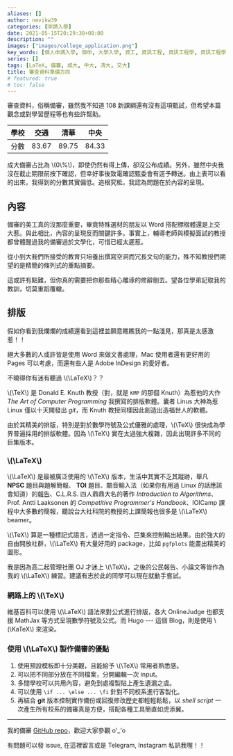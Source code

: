 ```yaml
---
aliases: []
author: nevikw39
categories: [🈸請入學]
date: 2021-05-15T20:29:30+08:00
description: ""
images: ["images/college_application.png"]
key_words: [個人申請入學, 個申, 大學入學, 資工, 資訊工程, 資訊工程學, 資訊工程學系, 資工系, 一階, 二階, 備審, 審查資料, 甄試, 面試, 筆試, 撞期]
series: []
tags: [LaTeX, 備審, 成大, 中大, 清大, 交大]
title: 審查資料準備方向
# featured: true
# toc: false
---
```


審查資料，俗稱備審，雖然我不知道 108 新課綱還有沒有這項甄試，但希望本篇觀念或對學習歷程等也有些許幫助。

| 學校 | 交通    | 清華    | 中央    |
|----|-------|-------|-------|
| 分數 | 83.67 | 89.75 | 84.33 |

成大備審占比為 \\(0\\%\\)，即使仍然有得上傳，卻沒公布成績。另外，雖然中央我沒在截止期限前按下確認，但幸好事後致電確認甄委會有逕予轉送。由上表可以看的出來，我得到的分數其實偏低。追根究柢，我認為問題在於內容的呈現。

## 內容

備審的美工真的沒那麼重要，畢竟特殊選材的朋友以 Word 搭配標楷體還是上交大惹。與此相比，內容的呈現反而關鍵許多。事實上，輔導老師與模擬面試的教授都曾體醒過我的備審過於文學化，可惜已經太遲惹。

從小到大我們所接受的教育只培養出撰寫空洞而冗長文句的能力，殊不知教授們期望的是精簡的條列式的重點摘要。

這或許有點難，但你真的需要把你那些精心雕琢的修辭刪去。望各位學弟記取我的教訓，切莫重蹈覆轍。

## 排版

假如你看到我爛爛的成績還看到這裡並願意瞧瞧我的一點淺見，那真是太感激惹！！

絕大多數的人或許皆是使用 Word 來做文書處理，Mac 使用者還有更好用的 Pages 可以考慮，而還有些人是 Adobe InDesign 的愛好者。

不曉得你有迷有聽過 \\(\\LaTeX\\)？？

\\(\\TeX\\) 是 Donald E. Knuth 教授（對，就是 `KMP` 的那個 Knuth）為惹他的大作 _The Art of Computer Programming_ 我撰寫的排版軟體。囊者 Linus 大神為惹 Linux 僅以十天開發出 _git_，而 Knuth 教授同樣因此創造出造福世人的軟體。

由於其精美的排版，特別是對於數學符號及公式優雅的處理，\\(\\TeX\\) 很快成為學界普遍採用的排版軟體。因為 \\(\\TeX\\) 實在太過強大複雜，因此出現許多不同的巨集版本。

### \\(\\LaTeX\\)

 \\(\\LaTeX\\) 是最被廣泛使用的 \\(\\TeX\\) 版本，生活中其實不乏其蹤跡，舉凡 **NPSC** 題目與題解簡報、 **TOI** 題目、酷音輸入法（如果你有用過 Linux 的話應該會知道）的[報告](http://chewing.im/doc/chewing-report.pdf)、C.L.R.S. 四人鼎鼎大名的著作 _Introduction to Algorithms_、Prof. Antti Laaksonen 的 _Competitive Programmer's Handbook_、IOICamp 課程中大多數的簡報，聽說台大社科院的教授的上課簡報也很多是 \\(\\LaTeX\\) beamer。

 \\(\\TeX\\) 算是一種標記式語言，透過一定指令、巨集來控制輸出結果。由於強大的自由開放社群，\\(\\LaTeX\\) 有大量好用的 package，比如 `pgfplots` 能畫出精美的圖形。

 我是因為高二起管理社團 OJ 才迷上 \\(\\TeX\\)，之後的公民報告、小論文等皆作為我的 \\(\\LaTeX\\) 練習。建議有志於此的同學可以現在就動手嘗試。

 ### 網路上的 \\(\\TeX\\)

 維基百科可以使用 \\(\\LaTeX\\) 語法來對公式進行排版，各大 OnlineJudge 也都支援 MathJax 等方式呈現數學符號及公式。而 Hugo --- 這個 Blog，則是使用 \\(\\KaTeX\\) 來渲染。

### 使用 \\(\\LaTeX\\) 製作備審的優點

1. 使用預設模板即十分美觀，且能給予 \\(\\TeX\\) 常用者熟悉感。
2. 可以把不同部分放在不同檔案，分開編輯一次 input。
3. 多間學校可以共用內容，避免到處複製貼上產生遺漏之虞。
4. 可以使用 `\if ... \else ... \fi` 針對不同校系進行客製化。
5. 再結合 **git** 版本控制實作備份或回復修改歷史都輕輕鬆鬆，以 _shell script_ 一次產生所有校系的備審真是方便，搭配各種工具簡直如虎添翼。

---

我的備審 [GitHub repo](https://github.com/nevikw39/college_application)，歡迎大家參觀 o'_'o

有問題可以發 issue, 在這裡留言或是 Telegram, Instagram 私訊我喔！！
